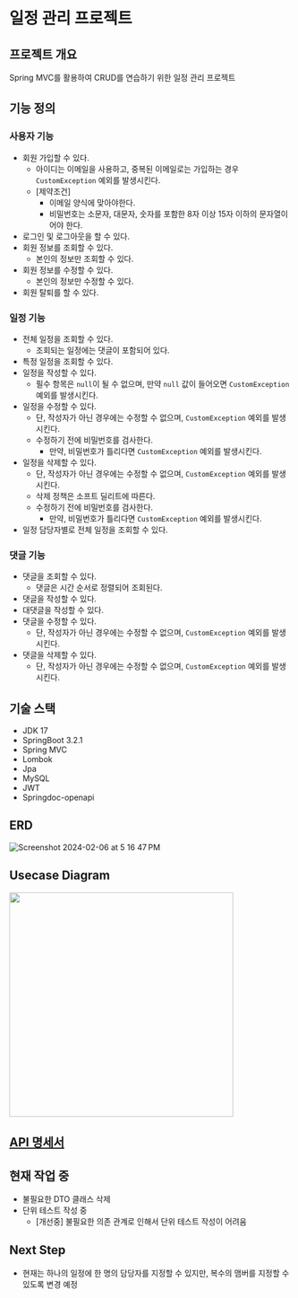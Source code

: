 # 일정 관리 프로젝트

## 프로젝트 개요
Spring MVC를 활용하여 CRUD를 연습하기 위한 일정 관리 프로젝트

## 기능 정의

### 사용자 기능

- 회원 가입할 수 있다.
  - 아이디는 이메일을 사용하고, 중복된 이메일로는 가입하는 경우 `CustomException` 예외를 발생시킨다.
  - [제약조건]
      - 이메일 양식에 맞아야한다.
      - 비밀번호는 소문자, 대문자, 숫자를 포함한 8자 이상 15자 이하의 문자열이어야 한다.
- 로그인 및 로그아웃을 할 수 있다.
- 회원 정보를 조회할 수 있다.
  - 본인의 정보만 조회할 수 있다.
- 회원 정보를 수정할 수 있다.
  - 본인의 정보만 수정할 수 있다.
- 회원 탈퇴를 할 수 있다.

### 일정 기능
- 전체 일정을 조회할 수 있다.
  - 조회되는 일정에는 댓글이 포함되어 있다.
- 특정 일정을 조회할 수 있다.
- 일정을 작성할 수 있다.
  - 필수 항목은 `null`이 될 수 없으며, 만약 `null` 값이 들어오면 `CustomException` 예외를 발생시킨다.
- 일정을 수정할 수 있다.
  - 단, 작성자가 아닌 경우에는 수정할 수 없으며, `CustomException` 예외를 발생시킨다.
  - 수정하기 전에 비밀번호를 검사한다.
    - 만약, 비밀번호가 틀리다면 `CustomException` 예외를 발생시킨다.
- 일정을 삭제할 수 있다.
  - 단, 작성자가 아닌 경우에는 수정할 수 없으며, `CustomException` 예외를 발생시킨다.
  - 삭제 정책은 소프트 딜리트에 따른다.
  - 수정하기 전에 비밀번호를 검사한다.
    - 만약, 비밀번호가 틀리다면 `CustomException` 예외를 발생시킨다.
- 일정 담당자별로 전체 일정을 조회할 수 있다.

### 댓글 기능
- 댓글을 조회할 수 있다.
  - 댓글은 시간 순서로 정렬되어 조회된다.
- 댓글을 작성할 수 있다.
- 대댓글을 작성할 수 있다.
- 댓글을 수정할 수 있다.
  - 단, 작성자가 아닌 경우에는 수정할 수 없으며, `CustomException` 예외를 발생시킨다.
- 댓글을 삭제할 수 있다.
  - 단, 작성자가 아닌 경우에는 수정할 수 없으며, `CustomException` 예외를 발생시킨다.

## 기술 스택

- JDK 17
- SpringBoot 3.2.1
- Spring MVC
- Lombok
- Jpa
- MySQL
- JWT
- Springdoc-openapi

## ERD
![Screenshot 2024-02-06 at 5 16 47 PM](https://github.com/Dittttto/springboot-diary/assets/82052272/6cf83bfc-8ece-404f-a528-2eb6464aed4e)


## Usecase Diagram

<img src="https://github.com/Dittttto/springboot-diary/assets/82052272/665fa720-9715-4770-a65d-40f08381477f" width=400>

## [API 명세서](/document/api.pdf)


## 현재 작업 중
- 불필요한 DTO 클래스 삭제
- 단위 테스트 작성 중
  - [개선중] 불필요한 의존 관계로 인해서 단위 테스트 작성이 어려움


## Next Step
- 현재는 하나의 일정에 한 명의 담당자를 지정할 수 있지만, 복수의 맴버를 지정할 수 있도록 변경 예정

